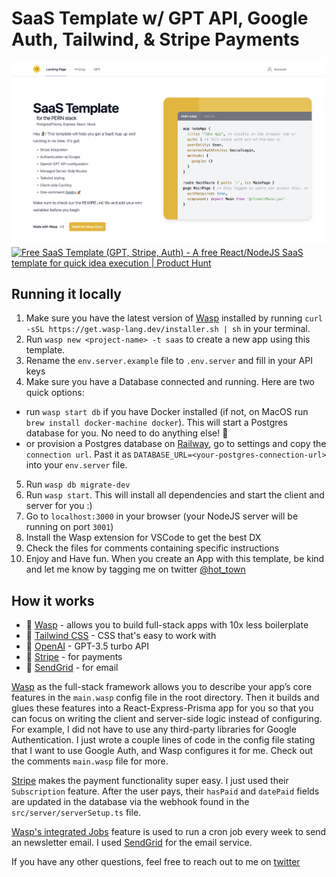# SaaS Template w/ GPT API, Google Auth, Tailwind, & Stripe Payments

<img src='src/client/static/gptsaastemplate.png' width='700px'/>

<br/>
<a href="https://www.producthunt.com/posts/free-saas-template-gpt-stripe-auth?utm_source=badge-featured&utm_medium=badge&utm_souce=badge-free&#0045;saas&#0045;template&#0045;gpt&#0045;stripe&#0045;auth" target="_blank"><img src="https://api.producthunt.com/widgets/embed-image/v1/featured.svg?post_id=389763&theme=neutral" alt="Free&#0032;SaaS&#0032;Template&#0032;&#0040;GPT&#0044;&#0032;Stripe&#0044;&#0032;Auth&#0041; - A&#0032;free&#0032;React&#0047;NodeJS&#0032;SaaS&#0032;template&#0032;for&#0032;quick&#0032;idea&#0032;execution | Product Hunt" style="width: 200px;" width="200" /></a>
<br/>  

## Running it locally

1. Make sure you have the latest version of [Wasp](https://wasp-lang.dev) installed by running `curl -sSL https://get.wasp-lang.dev/installer.sh | sh` in your terminal.
2. Run `wasp new <project-name> -t saas` to create a new app using this template. 
3. Rename the `env.server.example` file to `.env.server` and fill in your API keys
4. Make sure you have a Database connected and running. Here are two quick options:  
  - run `wasp start db` if you have Docker installed (if not, on MacOS run `brew install docker-machine docker`). This will start a Postgres database for you. No need to do anything else! 🤯 
  - or provision a Postgres database on [Railway](https://railway.app), go to settings and copy the `connection url`. Past it as `DATABASE_URL=<your-postgres-connection-url>` into your `env.server` file.  
5. Run `wasp db migrate-dev`
6. Run `wasp start`. This will install all dependencies and start the client and server for you :)
7. Go to `localhost:3000` in your browser (your NodeJS server will be running on port `3001`)
8. Install the Wasp extension for VSCode to get the best DX
9. Check the files for comments containing specific instructions
10. Enjoy and Have fun. When you create an App with this template, be kind and let me know by tagging me on twitter [@hot_town](https://twitter.com/hot_town)

## How it works

- 🐝 [Wasp](https://wasp-lang.dev) - allows you to build full-stack apps with 10x less boilerplate
- 🎨 [Tailwind CSS](https://tailwindcss.com/) - CSS that's easy to work with
- 🤖 [OpenAI](https://openai.com/) - GPT-3.5 turbo API
- 💸 [Stripe](https://stripe.com/) - for payments
- 📧 [SendGrid](https://sendgrid.com/) - for email

[Wasp](https://wasp-lang.dev) as the full-stack framework allows you to describe your app’s core features in the `main.wasp` config file in the root directory. Then it builds and glues these features into a React-Express-Prisma app for you so that you can focus on writing the client and server-side logic instead of configuring. For example, I did not have to use any third-party libraries for Google Authentication. I just wrote a couple lines of code in the config file stating that I want to use Google Auth, and Wasp configures it for me. Check out the comments `main.wasp` file for more.

[Stripe](https://stripe.com/) makes the payment functionality super easy. I just used their `Subscription` feature. After the user pays, their `hasPaid` and `datePaid` fields are updated in the database via the webhook found in the `src/server/serverSetup.ts` file. 

[Wasp's integrated Jobs](https://wasp-lang.dev/docs/language/features#jobs) feature is used to run a cron job every week to send an newsletter email. I used [SendGrid](https://sendgrid.com/) for the email service.

If you have any other questions, feel free to reach out to me on [twitter](https://twitter.com/hot_town)
